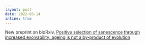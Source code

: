 ```yaml
---
layout: post
date: 2022-03-14 
inline: true
---
```


New preprint on bioRxiv, <a href="https://www.biorxiv.org/content/10.1101/2022.03.11.483978v1">Positive selection of senescence through increased evolvability: ageing is not a by-product of evolution</a>
